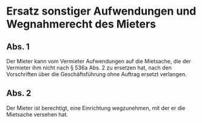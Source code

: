 # Ersatz sonstiger Aufwendungen und Wegnahmerecht des Mieters



## Abs. 1

 Der Mieter kann vom Vermieter Aufwendungen auf die Mietsache, die der Vermieter ihm nicht nach § 536a Abs. 2 zu ersetzen hat, nach den Vorschriften über die Geschäftsführung ohne Auftrag ersetzt verlangen.

## Abs. 2

 Der Mieter ist berechtigt, eine Einrichtung wegzunehmen, mit der er die Mietsache versehen hat. 

